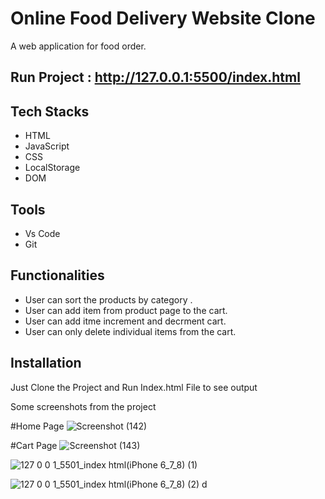 # Online Food Delivery Website Clone

A web application for food order.

## Run Project : http://127.0.0.1:5500/index.html


 ## Tech Stacks

 - HTML
 - JavaScript
 - CSS
 - LocalStorage
 - DOM

## Tools

 - Vs Code
 - Git


 ## Functionalities
- User can sort the products by category .
- User can add item from product page to the cart.
- User can add itme increment and decrment cart.
- User can only delete individual items from the cart.


## Installation

Just Clone the Project and Run Index.html File to see output


Some screenshots from the project

#Home Page
![Screenshot (142)](https://user-images.githubusercontent.com/68517660/138282796-0e46154f-b75f-438c-93a6-e9a56c0681d8.png)



#Cart Page
![Screenshot (143)](https://user-images.githubusercontent.com/68517660/138282991-029ba283-88d5-43e9-85b1-c151b832f8a7.png)




![127 0 0 1_5501_index html(iPhone 6_7_8) (1)](https://user-images.githubusercontent.com/68517660/138283072-c5615461-d397-4a16-ad1f-8538dd0104cd.png)



![127 0 0 1_5501_index html(iPhone 6_7_8) (2)](https://user-images.githubusercontent.com/68517660/138283097-b0d813e7-28af-4e54-bfca-f10c03effa8c.png)
d
